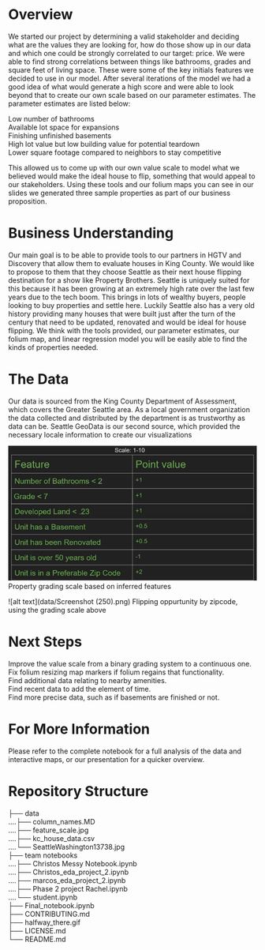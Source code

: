 # Overview<br>

We started our project by determining a valid stakeholder and deciding what are the values they are looking for, how do those show up in our data and which one could be strongly correlated to our target: price. We were able to find strong correlations between things like bathrooms, grades and square feet of living space. These were some of the key initials features we decided to use in our model. After several iterations of the model we had a good idea of what would generate a high score and were able to look beyond that to create our own scale based on our parameter estimates. The parameter estimates are listed below:
 
Low number of bathrooms<br>
Available lot space for expansions <br>
Finishing unfinished basements<br>
High lot value but low building value for potential teardown <br>
Lower square footage compared to neighbors to stay competitive<br>
 
This allowed us to come up with our own value scale to model what we believed would make the ideal house to flip, something that would appeal to our stakeholders. Using these tools and our folium maps you can see in our slides we generated three sample properties as part of our business proposition.

# Business Understanding<br>

Our main goal is to be able to provide tools to our partners in HGTV and Discovery that allow them to evaluate houses in King County. We would like to propose to them that they choose Seattle as their next house flipping destination for a show like Property Brothers. Seattle is uniquely suited for this because it has been growing at an extremely high rate over the last few years due to the tech boom. This brings in lots of wealthy buyers, people looking to buy properties and settle here. Luckily Seattle also has a very old history providing many houses that were built just after the turn of the century that need to be updated, renovated and would be ideal for house flipping. We think with the tools provided, our parameter estimates, our folium map, and linear regression model you will be easily able to find the kinds of properties needed. 

# The Data

Our data is sourced from the King County Department of Assessment, which covers the Greater Seattle area. As a local government organization the data collected and distributed by the department is as trustworthy as data can be. Seattle GeoData is our second source, which provided the necessary locale information to create our visualizations

![alt text](data/feature_scale.jpg)
Property grading scale based on inferred features

![alt text](data/Screenshot (250).png)
Flipping oppurtunity by zipcode, using the grading scale above

# Next Steps

Improve the value scale from a binary grading system to a continuous one.<br>
Fix folium resizing map markers if folium regains that functionality.<br>
Find additional data relating to nearby amenities.<br>
Find recent data to add the element of time.<br>
Find more precise data, such as if basements are finished or not.<br>

# For More Information

Please refer to the complete notebook for a full analysis of the data and interactive maps, or our presentation for a quicker overview.
 
# Repository Structure

├── data<br>
....├── column_names.MD<br>
....├── feature_scale.jpg<br>
....├── kc_house_data.csv<br>
....└── SeattleWashington13738.jpg<br>
├── team notebooks<br>
....├── Christos Messy Notebook.ipynb<br>
....├── Christos_eda_project_2.ipynb<br>
....├── marcos_eda_project_2.ipynb<br>
....├── Phase 2 project Rachel.ipynb<br>
....└── student.ipynb<br>
├── Final_notebook.ipynb<br>
├── CONTRIBUTING.md<br>
├── halfway_there.gif<br>
├── LICENSE.md<br>
└── README.md<br>